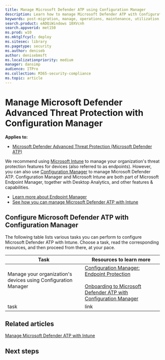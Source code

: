 ```yaml
---
title: Manage Microsoft Defender ATP using Configuration Manager
description: Learn how to manage Microsoft Defender ATP with Configuration Manager
keywords: post-migration, manage, operations, maintenance, utilization, Configuration Manager, windows defender advanced threat protection, atp, edr
search.product: eADQiWindows 10XVcnh
search.appverid: met150
ms.prod: w10
ms.mktglfcycl: deploy
ms.sitesec: library
ms.pagetype: security
ms.author: deniseb
author: denisebmsft
ms.localizationpriority: medium
manager: dansimp
audience: ITPro
ms.collection: M365-security-compliance 
ms.topic: article
---
```


# Manage Microsoft Defender Advanced Threat Protection with Configuration Manager

**Applies to:**
- [Microsoft Defender Advanced Threat Protection (Microsoft Defender ATP)](https://go.microsoft.com/fwlink/p/?linkid=2069559)

We recommend using [Microsoft Intune](https://docs.microsoft.com/mem/intune/fundamentals/what-is-intune) to manage your organization's threat protection features for devices (also referred to as endpoints). However, you can also use [Configuration Manager](https://docs.microsoft.com/mem/configmgr/core/understand/introduction) to manage Microsoft Defender ATP. Configuration Manager and Microsoft Intune are both part of Microsoft Endpoint Manager, together with Desktop Analytics, and other features & capabilities. 
- [Learn more about Endpoint Manager](https://docs.microsoft.com/mem/endpoint-manager-overview)
- [See how you can manage Microsoft Defender ATP with Intune](manage-atp-post-migration-intune.md)

## Configure Microsoft Defender ATP with Configuration Manager

The following table lists various tasks you can perform to configure Microsoft Defender ATP with Intune. Choose a task, read the corresponding resources, and then proceed from there, at your pace.


|Task  |Resources to learn more  |
|---------|---------|
|Manage your organization's devices using Configuration Manager <br/><br/>    |[Configuration Manager: Endpoint Protection](https://docs.microsoft.com/mem/configmgr/protect/deploy-use/endpoint-protection)  <br/><br/>[Onboarding to Microsoft Defender ATP with Configuration Manager](https://docs.microsoft.com/mem/configmgr/protect/deploy-use/defender-advanced-threat-protection#about-onboarding-to-atp-with-configuration-manager)      |
|task   |link       |

## Related articles

[Manage Microsoft Defender ATP with Intune](manage-atp-post-migration-intune.md)

## Next steps
